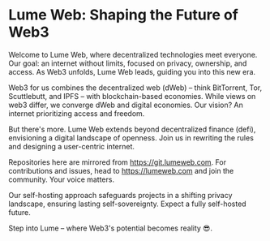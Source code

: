 # Lume Web: Shaping the Future of Web3

Welcome to Lume Web, where decentralized technologies meet everyone. Our goal: an internet without limits, focused on privacy, ownership, and access. As Web3 unfolds, Lume Web leads, guiding you into this new era.

Web3 for us combines the decentralized web (dWeb) – think BitTorrent, Tor, Scuttlebutt, and IPFS – with blockchain-based economies. While views on web3 differ, we converge dWeb and digital economies. Our vision? An internet prioritizing access and freedom.

But there's more. Lume Web extends beyond decentralized finance (defi), envisioning a digital landscape of openness. Join us in rewriting the rules and designing a user-centric internet.

Repositories here are mirrored from https://git.lumeweb.com. For contributions and issues, head to https://lumeweb.com and join the community. Your voice matters.

Our self-hosting approach safeguards projects in a shifting privacy landscape, ensuring lasting self-sovereignty. Expect a fully self-hosted future.

Step into Lume – where Web3's potential becomes reality 😎.

